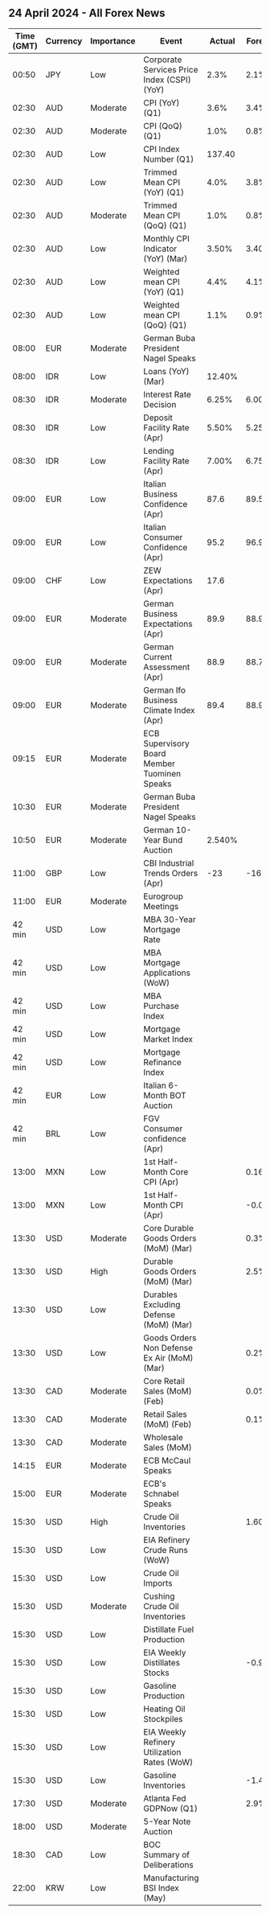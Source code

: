 ## 24 April 2024 - All Forex News

| Time (GMT) | Currency | Importance | Event | Actual | Forecast | Previous |
|------|----------|------------|-------|--------|----------|----------|
| 00:50 | JPY | Low | Corporate Services Price Index (CSPI) (YoY) | 2.3% | 2.1% | 2.2% |
| 02:30 | AUD | Moderate | CPI (YoY) (Q1) | 3.6% | 3.4% | 4.1% |
| 02:30 | AUD | Moderate | CPI (QoQ) (Q1) | 1.0% | 0.8% | 0.6% |
| 02:30 | AUD | Low | CPI Index Number (Q1) | 137.40 |  | 136.10 |
| 02:30 | AUD | Low | Trimmed Mean CPI (YoY) (Q1) | 4.0% | 3.8% | 4.2% |
| 02:30 | AUD | Moderate | Trimmed Mean CPI (QoQ) (Q1) | 1.0% | 0.8% | 0.8% |
| 02:30 | AUD | Low | Monthly CPI Indicator (YoY) (Mar) | 3.50% | 3.40% | 3.40% |
| 02:30 | AUD | Low | Weighted mean CPI (YoY) (Q1) | 4.4% | 4.1% | 4.4% |
| 02:30 | AUD | Low | Weighted mean CPI (QoQ) (Q1) | 1.1% | 0.9% | 0.9% |
| 08:00 | EUR | Moderate | German Buba President Nagel Speaks |  |  |  |
| 08:00 | IDR | Low | Loans (YoY) (Mar) | 12.40% |  | 11.28% |
| 08:30 | IDR | Moderate | Interest Rate Decision | 6.25% | 6.00% | 6.00% |
| 08:30 | IDR | Low | Deposit Facility Rate (Apr) | 5.50% | 5.25% | 5.25% |
| 08:30 | IDR | Low | Lending Facility Rate (Apr) | 7.00% | 6.75% | 6.75% |
| 09:00 | EUR | Low | Italian Business Confidence (Apr) | 87.6 | 89.5 | 88.4 |
| 09:00 | EUR | Low | Italian Consumer Confidence (Apr) | 95.2 | 96.9 | 96.5 |
| 09:00 | CHF | Low | ZEW Expectations (Apr) | 17.6 |  | 11.5 |
| 09:00 | EUR | Moderate | German Business Expectations (Apr) | 89.9 | 88.9 | 87.7 |
| 09:00 | EUR | Moderate | German Current Assessment (Apr) | 88.9 | 88.7 | 88.1 |
| 09:00 | EUR | Moderate | German Ifo Business Climate Index (Apr) | 89.4 | 88.9 | 87.9 |
| 09:15 | EUR | Moderate | ECB Supervisory Board Member Tuominen Speaks |  |  |  |
| 10:30 | EUR | Moderate | German Buba President Nagel Speaks |  |  |  |
| 10:50 | EUR | Moderate | German 10-Year Bund Auction | 2.540% |  | 2.380% |
| 11:00 | GBP | Low | CBI Industrial Trends Orders (Apr) | -23 | -16 | -18 |
| 11:00 | EUR | Moderate | Eurogroup Meetings |  |  |  |
| 42 min | USD | Low | MBA 30-Year Mortgage Rate |  |  | 7.13% |
| 42 min | USD | Low | MBA Mortgage Applications (WoW) |  |  | 3.3% |
| 42 min | USD | Low | MBA Purchase Index |  |  | 145.6 |
| 42 min | USD | Low | Mortgage Market Index |  |  | 202.1 |
| 42 min | USD | Low | Mortgage Refinance Index |  |  | 500.7 |
| 42 min | EUR | Low | Italian 6-Month BOT Auction |  |  | 3.765% |
| 42 min | BRL | Low | FGV Consumer confidence (Apr) |  |  | 91.3 |
| 13:00 | MXN | Low | 1st Half-Month Core CPI (Apr) |  | 0.16% | 0.33% |
| 13:00 | MXN | Low | 1st Half-Month CPI (Apr) |  | -0.03% | 0.27% |
| 13:30 | USD | Moderate | Core Durable Goods Orders (MoM) (Mar) |  | 0.3% | 0.5% |
| 13:30 | USD | High | Durable Goods Orders (MoM) (Mar) |  | 2.5% | 1.3% |
| 13:30 | USD | Low | Durables Excluding Defense (MoM) (Mar) |  |  | 2.1% |
| 13:30 | USD | Low | Goods Orders Non Defense Ex Air (MoM) (Mar) |  | 0.2% | 0.7% |
| 13:30 | CAD | Moderate | Core Retail Sales (MoM) (Feb) |  | 0.0% | 0.5% |
| 13:30 | CAD | Moderate | Retail Sales (MoM) (Feb) |  | 0.1% | -0.3% |
| 13:30 | CAD | Moderate | Wholesale Sales (MoM) |  |  | 0.0% |
| 14:15 | EUR | Moderate | ECB McCaul Speaks |  |  |  |
| 15:00 | EUR | Moderate | ECB's Schnabel Speaks |  |  |  |
| 15:30 | USD | High | Crude Oil Inventories |  | 1.600M | 2.735M |
| 15:30 | USD | Low | EIA Refinery Crude Runs (WoW) |  |  | 0.131M |
| 15:30 | USD | Low | Crude Oil Imports |  |  | -1.991M |
| 15:30 | USD | Moderate | Cushing Crude Oil Inventories |  |  | 0.033M |
| 15:30 | USD | Low | Distillate Fuel Production |  |  | -0.038M |
| 15:30 | USD | Low | EIA Weekly Distillates Stocks |  | -0.900M | -2.760M |
| 15:30 | USD | Low | Gasoline Production |  |  | -0.025M |
| 15:30 | USD | Low | Heating Oil Stockpiles |  |  | -0.714M |
| 15:30 | USD | Low | EIA Weekly Refinery Utilization Rates (WoW) |  |  | -0.2% |
| 15:30 | USD | Low | Gasoline Inventories |  | -1.400M | -1.154M |
| 17:30 | USD | Moderate | Atlanta Fed GDPNow (Q1) |  | 2.9% | 2.9% |
| 18:00 | USD | Moderate | 5-Year Note Auction |  |  | 4.235% |
| 18:30 | CAD | Low | BOC Summary of Deliberations |  |  |  |
| 22:00 | KRW | Low | Manufacturing BSI Index (May) |  |  | 74 |
